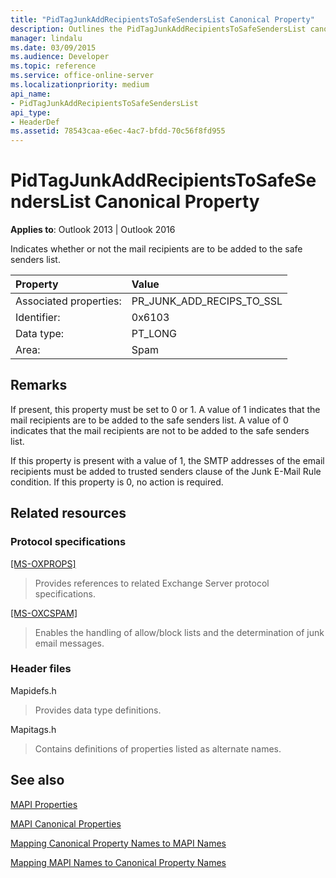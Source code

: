 ```yaml
---
title: "PidTagJunkAddRecipientsToSafeSendersList Canonical Property"
description: Outlines the PidTagJunkAddRecipientsToSafeSendersList canonical property, which indicates whether mail recipients are to be added to the safe senders list.
manager: lindalu
ms.date: 03/09/2015
ms.audience: Developer
ms.topic: reference
ms.service: office-online-server
ms.localizationpriority: medium
api_name:
- PidTagJunkAddRecipientsToSafeSendersList
api_type:
- HeaderDef
ms.assetid: 78543caa-e6ec-4ac7-bfdd-70c56f8fd955
---
```


# PidTagJunkAddRecipientsToSafeSendersList Canonical Property

  
  
**Applies to**: Outlook 2013 | Outlook 2016 
  
Indicates whether or not the mail recipients are to be added to the safe senders list.
  
|Property|Value|
|:-----|:-----|
|Associated properties:  <br/> |PR_JUNK_ADD_RECIPS_TO_SSL  <br/> |
|Identifier:  <br/> |0x6103  <br/> |
|Data type:  <br/> |PT_LONG  <br/> |
|Area:  <br/> |Spam  <br/> |
   
## Remarks

If present, this property must be set to 0 or 1. A value of 1 indicates that the mail recipients are to be added to the safe senders list. A value of 0 indicates that the mail recipients are not to be added to the safe senders list.
  
If this property is present with a value of 1, the SMTP addresses of the email recipients must be added to trusted senders clause of the Junk E-Mail Rule condition. If this property is 0, no action is required.
  
## Related resources

### Protocol specifications

[[MS-OXPROPS]](https://msdn.microsoft.com/library/f6ab1613-aefe-447d-a49c-18217230b148%28Office.15%29.aspx)
  
> Provides references to related Exchange Server protocol specifications.
    
[[MS-OXCSPAM]](https://msdn.microsoft.com/library/522f8587-4aed-4cd6-831b-40bd87862189%28Office.15%29.aspx)
  
> Enables the handling of allow/block lists and the determination of junk email messages.
    
### Header files

Mapidefs.h
  
> Provides data type definitions.
    
Mapitags.h
  
> Contains definitions of properties listed as alternate names.
    
## See also



[MAPI Properties](mapi-properties.md)
  
[MAPI Canonical Properties](mapi-canonical-properties.md)
  
[Mapping Canonical Property Names to MAPI Names](mapping-canonical-property-names-to-mapi-names.md)
  
[Mapping MAPI Names to Canonical Property Names](mapping-mapi-names-to-canonical-property-names.md)

